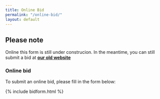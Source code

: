 ```yaml
---
title: Online Bid
permalink: "/online-bid/"
layout: default
---
```


## Please note
Online this form is still under construcion. In the meantime, you can still submit a bid at **[our old website](https://pmtc.xyz/bid)**

### Online bid

To submit an online bid, please fill in the form below:

{% include bidform.html %}

